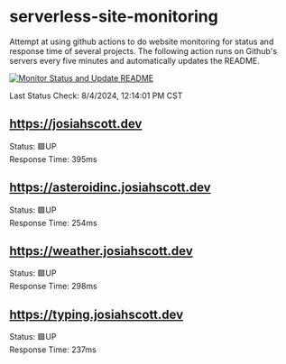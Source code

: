 # serverless-site-monitoring
Attempt at using github actions to do website monitoring for status and response time of several projects. The following action runs on Github's servers every five minutes and automatically updates the README.  

[![Monitor Status and Update README](https://github.com/JosiahSco/serverless-site-monitoring/actions/workflows/monitor.yaml/badge.svg)](https://github.com/JosiahSco/serverless-site-monitoring/actions/workflows/monitor.yaml)

Last Status Check: 8/4/2024, 12:14:01 PM CST

## https://josiahscott.dev
Status: 🟩UP  
Response Time: 395ms

## https://asteroidinc.josiahscott.dev
Status: 🟩UP  
Response Time: 254ms

## https://weather.josiahscott.dev
Status: 🟩UP  
Response Time: 298ms

## https://typing.josiahscott.dev
Status: 🟩UP  
Response Time: 237ms

